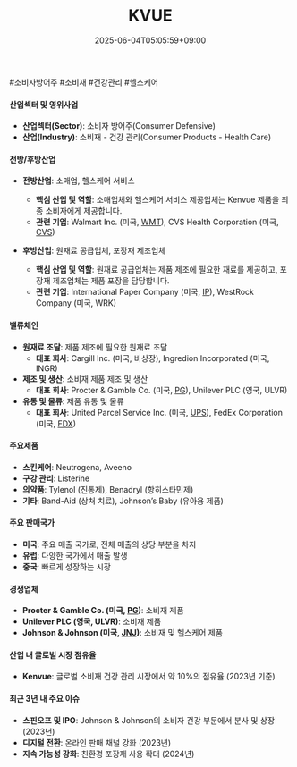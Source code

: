 ﻿---
title: "KVUE"
date: 2025-06-04T05:05:59+09:00
lastmod: 2025-06-04T05:05:59+09:00
type: docs
sidebar:
  open: true
weight: 499
---
<div style="display:none">
  <meta property="article:published_time" content="2025-06-03T20:05:59Z" />
  <meta property="article:modified_time" content="2025-06-03T20:05:59Z" />
</div>
#소비자방어주 #소비재 #건강관리 #헬스케어 

#### 산업섹터 및 영위사업

- **산업섹터(Sector)**: 소비자 방어주(Consumer Defensive)
- **산업(Industry)**: 소비재 - 건강 관리(Consumer Products - Health Care)

#### 전방/후방산업

- **전방산업**: 소매업, 헬스케어 서비스
    - **핵심 산업 및 역할**: 소매업체와 헬스케어 서비스 제공업체는 Kenvue 제품을 최종 소비자에게 제공합니다.
    - **관련 기업**: Walmart Inc. (미국, [WMT](/company-analysis/wmt/)), CVS Health Corporation (미국, [CVS](/company-analysis/cvs/))
      
- **후방산업**: 원재료 공급업체, 포장재 제조업체
    - **핵심 산업 및 역할**: 원재료 공급업체는 제품 제조에 필요한 재료를 제공하고, 포장재 제조업체는 제품 포장을 담당합니다.
    - **관련 기업**: International Paper Company (미국, [IP](/company-analysis/ip/)), WestRock Company (미국, WRK)

#### 밸류체인

- **원재료 조달**: 제품 제조에 필요한 원재료 조달
    - **대표 회사**: Cargill Inc. (미국, 비상장), Ingredion Incorporated (미국, INGR)
- **제조 및 생산**: 소비재 제품 제조 및 생산
    - **대표 회사**: Procter & Gamble Co. (미국, [PG](/company-analysis/pg/)), Unilever PLC (영국, ULVR)
- **유통 및 물류**: 제품 유통 및 물류
    - **대표 회사**: United Parcel Service Inc. (미국, [UPS](/company-analysis/ups/)), FedEx Corporation (미국, [FDX](/company-analysis/fdx/))

#### 주요제품

- **스킨케어**: Neutrogena, Aveeno
- **구강 관리**: Listerine
- **의약품**: Tylenol (진통제), Benadryl (항히스타민제)
- **기타**: Band-Aid (상처 치료), Johnson’s Baby (유아용 제품)

#### 주요 판매국가

- **미국**: 주요 매출 국가로, 전체 매출의 상당 부분을 차지
- **유럽**: 다양한 국가에서 매출 발생
- **중국**: 빠르게 성장하는 시장

#### 경쟁업체

- **Procter & Gamble Co. (미국, [PG](/company-analysis/pg/))**: 소비재 제품
- **Unilever PLC (영국, ULVR)**: 소비재 제품
- **Johnson & Johnson (미국, [JNJ](/company-analysis/jnj/))**: 소비재 및 헬스케어 제품

#### 산업 내 글로벌 시장 점유율

- **Kenvue**: 글로벌 소비재 건강 관리 시장에서 약 10%의 점유율 (2023년 기준)

#### 최근 3년 내 주요 이슈

- **스핀오프 및 IPO**: Johnson & Johnson의 소비자 건강 부문에서 분사 및 상장 (2023년)
- **디지털 전환**: 온라인 판매 채널 강화 (2023년)
- **지속 가능성 강화**: 친환경 포장재 사용 확대 (2024년)
